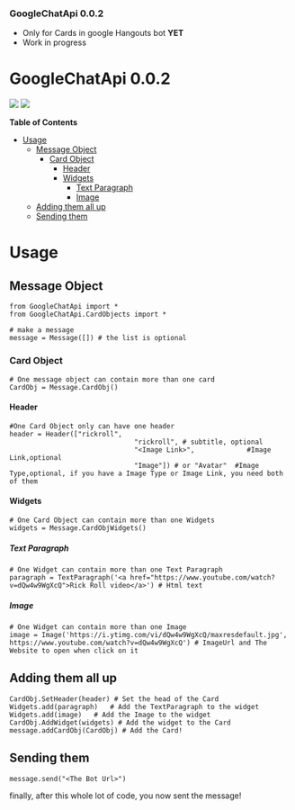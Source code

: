 ### GoogleChatApi 0.0.2

- Only for Cards in google Hangouts bot **YET**
- Work in progress

# GoogleChatApi 0.0.2

![](https://img.shields.io/badge/language-python-yellow.svg) ![](https://img.shields.io/badge/python-package-green.svg)

**Table of Contents**
- [Usage](#usage)
  * [Message Object](#message-object)
    + [Card Object](#card-object)
      - [Header](#header)
      - [Widgets](#widgets)
        * [Text Paragraph](#text-paragraph)
        * [Image](#Image)
  * [Adding them all up](#adding-them-all-up)
  * [Sending them](#sending-them)


# Usage
## Message Object
    from GoogleChatApi import *
    from GoogleChatApi.CardObjects import *
    
	# make a message
    message = Message([]) # the list is optional
### Card Object
	# One message object can contain more than one card
	CardObj = Message.CardObj()
#### Header
	#One Card Object only can have one header
	header = Header(["rickroll",
	                               "rickroll", # subtitle, optional
                                   "<Image Link>",             #Image Link,optional
                                   "Image"]) # or "Avatar"  #Image Type,optional, if you have a Image Type or Image Link, you need both of them
#### Widgets 
	# One Card Object can contain more than one Widgets
	widgets = Message.CardObjWidgets()
##### Text Paragraph
	# One Widget can contain more than one Text Paragraph
	paragraph = TextParagraph('<a href="https://www.youtube.com/watch?v=dQw4w9WgXcQ">Rick Roll video</a>') # Html text
##### Image
    # One Widget can contain more than one Image
    image = Image('https://i.ytimg.com/vi/dQw4w9WgXcQ/maxresdefault.jpg', https://www.youtube.com/watch?v=dQw4w9WgXcQ') # ImageUrl and The Website to open when click on it
## Adding them all up
	CardObj.SetHeader(header) # Set the head of the Card
	Widgets.add(paragraph)   # Add the TextParagraph to the widget
    Widgets.add(image)   # Add the Image to the widget
	CardObj.AddWidget(widgets) # Add the widget to the Card
	message.addCardObj(CardObj) # Add the Card!
## Sending them
	message.send("<The Bot Url>") 
finally, after this whole lot of code, you now sent the message!
